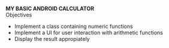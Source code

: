 **MY BASIC ANDROID CALCULATOR**
<br>Objectives<br>
* Implement a class containing numeric functions
* Implement a UI for user interaction with arithmetic functions
* Display the result appropiately